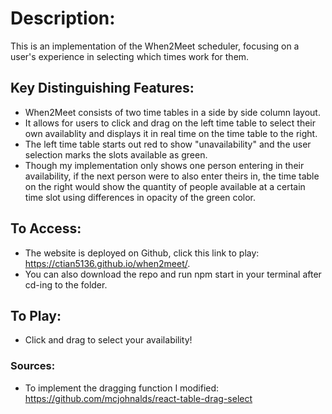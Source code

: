 # Description:
This is an implementation of the When2Meet scheduler, focusing on a user's experience in selecting which times work for them.

## Key Distinguishing Features:
- When2Meet consists of two time tables in a side by side column layout.
- It allows for users to click and drag on the left time table to select their own availablity and displays it in real time on the time table to the right.
- The left time table starts out red to show "unavailability" and the user selection marks the slots available as green. 
- Though my implementation only shows one person entering in their availability, if the next person were to also enter theirs in, the time table on the right would show the quantity of people available at a certain time slot using differences in opacity of the green color. 

## To Access:
- The website is deployed on Github, click this link to play: https://ctian5136.github.io/when2meet/.
- You can also download the repo and run npm start in your terminal after cd-ing to the folder. 

## To Play:
- Click and drag to select your availability!

### Sources:
- To implement the dragging function I modified: https://github.com/mcjohnalds/react-table-drag-select

